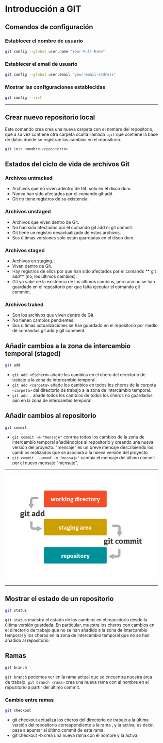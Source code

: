 # Introducción a GIT

## Comandos de configuración

### Establecer el nombre de usuario
```sh
git config --global user.name "Your-Full-Name"
```

### Establecer el email de usuario
```sh
git config --global user.email "your-email-address"
```

### Mostrar las configuraciones establecidas
```sh
git config --list
```
---

## Crear nuevo repositorio local

Este comando crea crea una nueva carpeta con el nombre del repositorio, que a su vez contiene otra carpeta oculta llamada `.git` que contiene la base de datos donde se registran los cambios en el repositorio.

```sh
git init <nombre-repositorio>
```

## Estados del ciclo de vida de archivos Git

### Archivos untracked
- Archivos que no viven adentro de Git, solo en el disco duro.
- Nunca han sido afectados por el comando git add.
- Git no tiene registros de su existencia.

### Archivos unstaged
- Archivos que viven dentro de Git.
- No han sido afectados por el comando git add ni git commit.
- Git tiene un registro desactualizado de estos archivos.
- Sus últimas versiones solo están guardadas en el disco duro.

### Archivos staged
- Archivos en staging.
- Viven dentro de Git.
- Hay registros de ellos por que han sido afectados por el comando ** git add** (no, los últimos cambios).
- Git ya sabe de la existencia de los últimos cambios, pero aún no se han guardado en el repositorio por que falta ejecutar el comando git commint.

### Archivos traked
- Son los archivos que viven dentro de Git.
- No tienen cambios pendientes.
- Sus ultimas actualizaciones se han guardado en el repositorio por medio de comandos git add y git comment.

## Añadir cambios a la zona de intercambio temporal (staged)

```sh
git add
```
- `git add <fichero>` añade los cambios en el chero <fichero> del directorio de trabajo a la zona de intercambio temporal.
- `git add <carpeta>` añade los cambios en todos los cheros de la carpeta `<carpeta>` del directorio de trabajo a la zona de intercambio temporal.
- `git add .` añade todos los cambios de todos los cheros no guardados aún en la zona de intercambio temporal.

## Añadir cambios al repositorio
```sh
git commit
```
- `git commit -m "mensaje"` conrma todos los cambios de la zona de intercambio temporal añadiéndolos al repositorio y creando una nueva versión del proyecto. "mensaje" es un breve mensaje describiendo los cambios realizados que se asociará a la nueva versión del proyecto.
- `git commit --amend -m "mensaje"` cambia el mensaje del último commit por el nuevo mensaje "mensaje".

---
<img src="/img/area_git.png" alt="flujo git" width="500px">

---

## Mostrar el estado de un repositorio

```sh
git status
```
`git status` muestra el estado de los cambios en el repositorio desde la última versión guardada. En particular, muestra los cheros con cambios en el directorio de trabajo que no se han añadido a la zona de intercambio temporal y los cheros en la zona de intercambio temporal que no se han añadido al repositorio.

## Ramas

```sh
git branch
```
`git branch` podemos ver en la rama actual que se encuentra nuestra área de trabajo.
`git branch <rama>` crea una nueva rama con el nombre <rama> en el repositorio a partir del último commit.

### Cambio entre ramas
```sh
git checkout
```
- git checkout <rama> actualiza los cheros del directorio de trabajo a la última versión del repositorio correspondiente a la rama <rama>, y la activa, es decir, pasa a apuntar al último commit de esta rama.
- git checkout -b <rama> crea una nueva rama con el nombre <rama> y la activa
